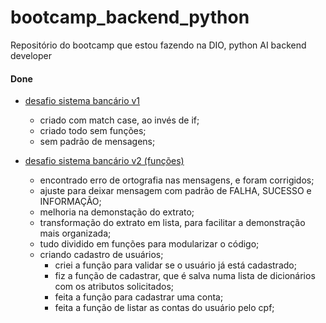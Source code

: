 # bootcamp_backend_python
Repositório do bootcamp que estou fazendo na DIO, python AI backend developer

#### Done

- [desafio sistema bancário v1](./desafios/desafio_sistema_bancario_v1.py)
    - criado com match case, ao invés de if;
    - criado todo sem funções;
    - sem padrão de mensagens;

- [desafio sistema bancário v2 (funções)](./desafios/desafio_sistema_bancario_v2.py)
    - encontrado erro de ortografia nas mensagens, e foram corrigidos;
    - ajuste para deixar mensagem com padrão de FALHA, SUCESSO e INFORMAÇÃO;
    - melhoria na demonstação do extrato;
    - transformação do extrato em lista, para facilitar a demonstração mais organizada;
    - tudo dividido em funções para modularizar o código;
    - criando cadastro de usuários;
        - criei a função para validar se o usuário já está cadastrado;
        - fiz a função de cadastrar, que é salva numa lista de dicionários com os atributos solicitados;
        - feita a função para cadastrar uma conta;
        - feita a função de listar as contas do usuário pelo cpf;


